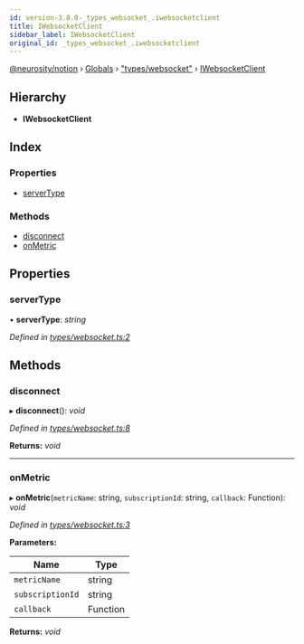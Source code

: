 ```yaml
---
id: version-3.8.0-_types_websocket_.iwebsocketclient
title: IWebsocketClient
sidebar_label: IWebsocketClient
original_id: _types_websocket_.iwebsocketclient
---
```


[@neurosity/notion](../index.md) › [Globals](../globals.md) › ["types/websocket"](../modules/_types_websocket_.md) › [IWebsocketClient](_types_websocket_.iwebsocketclient.md)

## Hierarchy

* **IWebsocketClient**

## Index

### Properties

* [serverType](_types_websocket_.iwebsocketclient.md#servertype)

### Methods

* [disconnect](_types_websocket_.iwebsocketclient.md#disconnect)
* [onMetric](_types_websocket_.iwebsocketclient.md#onmetric)

## Properties

###  serverType

• **serverType**: *string*

*Defined in [types/websocket.ts:2](https://github.com/neurosity/notion-js/blob/58d781f/src/types/websocket.ts#L2)*

## Methods

###  disconnect

▸ **disconnect**(): *void*

*Defined in [types/websocket.ts:8](https://github.com/neurosity/notion-js/blob/58d781f/src/types/websocket.ts#L8)*

**Returns:** *void*

___

###  onMetric

▸ **onMetric**(`metricName`: string, `subscriptionId`: string, `callback`: Function): *void*

*Defined in [types/websocket.ts:3](https://github.com/neurosity/notion-js/blob/58d781f/src/types/websocket.ts#L3)*

**Parameters:**

Name | Type |
------ | ------ |
`metricName` | string |
`subscriptionId` | string |
`callback` | Function |

**Returns:** *void*
